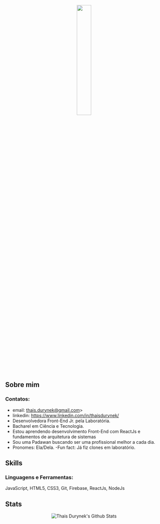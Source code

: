 <p align="center">
  <img src="https://media.giphy.com/media/MeJgB3yMMwIaHmKD4z/giphy.gif" width="30%">
</p>

## Sobre mim
### Contatos:
- email: thais.durynek@gmail.com>
- linkedin: https://www.linkedin.com/in/thaisdurynek/
- Desenvolvedora Front-End Jr. pela Laboratória.
- Bacharel em Ciência e Tecnologia.
- Estou aprendendo desenvolvimento Front-End com ReactJs e fundamentos de arquitetura de sistemas
- Sou uma Padawan buscando ser uma profissional melhor a cada dia.
- Pronomes: Ela/Dela.
-Fun fact: Já fiz clones em laboratório.

## Skills
### Linguagens e Ferramentas:
JavaScript, HTML5, CSS3, Git, Firebase, ReactJs, NodeJs

## Stats
<p align="center">
<img align="center" src="https://github-readme-stats.vercel.app/api?username=thaisdurynek&show_icons=true&theme=radical" alt="Thais Durynek's Github Stats">
</p>  
